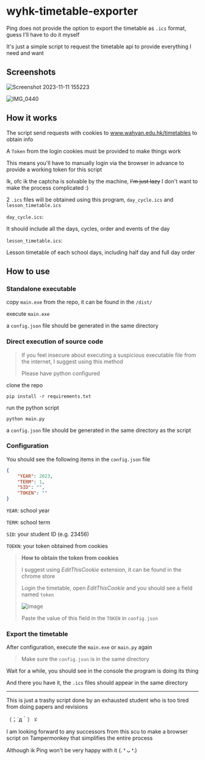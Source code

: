 # wyhk-timetable-exporter
 
Ping does not provide the option to export the timetable as `.ics` format, guess I'll have to do it myself

It's just a simple script to request the timetable api to provide everything I need and want

## Screenshots

![Screenshot 2023-11-11 155223](https://github.com/BlissfulAlloy79/wyhk-timetable-exporter/assets/45236703/771711bb-952a-4fdd-805b-bdc2f54e7a6a)

![IMG_0440](https://github.com/BlissfulAlloy79/wyhk-timetable-exporter/assets/45236703/47db7378-a6a0-4611-9f82-98338358ece8)


## How it works

The script send requests with cookies to www.wahyan.edu.hk/timetables to obtain info

A `Token` from the login cookies must be provided to make things work

This means you'll have to manually login via the browser in advance to provide a working token for this script

Ik, ofc ik the captcha is solvable by the machine, ~~I'm just lazy~~ I don't want to make the process complicated :)

2 `.ics` files will be obtained using this program, `day_cycle.ics` and `lesson_timetable.ics`

`day_cycle.ics`:

It should include all the days, cycles, order and events of the day

`lesson_timetable.ics`:

Lesson timetable of each school days, including half day and full day order

## How to use

### Standalone executable

copy `main.exe` from the repo, it can be found in the `/dist/`

execute `main.exe`

a `config.json` file should be generated in the same directory

### Direct execution of source code

> If you feel insecure about executing a suspicious executable file from the internet, I suggest using this method
> 
> Please have python configured

clone the repo

```commandline
pip install -r requirements.txt
```

run the python script

```commandline
python main.py
```

a `config.json` file should be generated in the same directory as the script

### Configuration

You should see the following items in the `config.json` file

```json
{
    "YEAR": 2023,
    "TERM": 1,
    "SID": "",
    "TOKEN": ""
}
```

`YEAR`: school year

`TERM`: school term

`SID`: your student ID (e.g. 23456)

`TOEKN`: your token obtained from cookies

> **How to obtain the token from cookies**
>
> I suggest using *EditThisCookie* extension, it can be found in the chrome store
> 
> Login the timetable, open *EditThisCookie* and you should see a field named `token`
>
> ![image](https://github.com/BlissfulAlloy79/wyhk-timetable-exporter/assets/45236703/2dacb990-cea9-45f6-8fb9-5aa6c32399bb)
>
> Paste the value of this field in the `TOKEN` in `config.json`

### Export the timetable

After configuration, execute the `main.exe` or `main.py` again

> Make sure the `config.json` is in the same directory

Wait for a while, you should see in the console the program is doing its thing

And there you have it, the `.ics` files should appear in the same directory

---
This is just a trashy script done by an exhausted student who is too tired from doing papers and revisions

（；´д｀）ゞ

I am looking forward to any successors from this scu to make a browser script on Tampermonkey that simplifies the entire process

Although ik Ping won't be very happy with it (. ❛ ᴗ ❛.)
